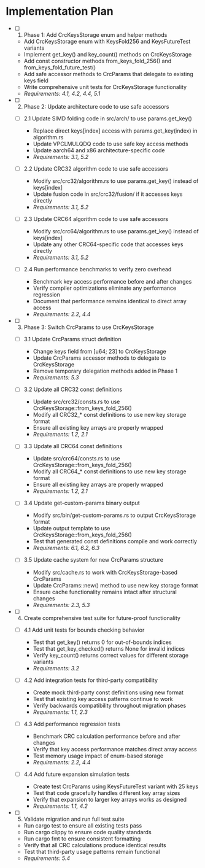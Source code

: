 # Implementation Plan

- [ ] 1. Phase 1: Add CrcKeysStorage enum and helper methods
  - Add CrcKeysStorage enum with KeysFold256 and KeysFutureTest variants
  - Implement get_key() and key_count() methods on CrcKeysStorage
  - Add const constructor methods from_keys_fold_256() and from_keys_fold_future_test()
  - Add safe accessor methods to CrcParams that delegate to existing keys field
  - Write comprehensive unit tests for CrcKeysStorage functionality
  - _Requirements: 4.1, 4.2, 4.4, 5.1_

- [ ] 2. Phase 2: Update architecture code to use safe accessors
  - [ ] 2.1 Update SIMD folding code in src/arch/ to use params.get_key()
    - Replace direct keys[index] access with params.get_key(index) in algorithm.rs
    - Update VPCLMULQDQ code to use safe key access methods
    - Update aarch64 and x86 architecture-specific code
    - _Requirements: 3.1, 5.2_

  - [ ] 2.2 Update CRC32 algorithm code to use safe accessors
    - Modify src/crc32/algorithm.rs to use params.get_key() instead of keys[index]
    - Update fusion code in src/crc32/fusion/ if it accesses keys directly
    - _Requirements: 3.1, 5.2_

  - [ ] 2.3 Update CRC64 algorithm code to use safe accessors
    - Modify src/crc64/algorithm.rs to use params.get_key() instead of keys[index]
    - Update any other CRC64-specific code that accesses keys directly
    - _Requirements: 3.1, 5.2_

  - [ ] 2.4 Run performance benchmarks to verify zero overhead
    - Benchmark key access performance before and after changes
    - Verify compiler optimizations eliminate any performance regression
    - Document that performance remains identical to direct array access
    - _Requirements: 2.2, 4.4_

- [ ] 3. Phase 3: Switch CrcParams to use CrcKeysStorage
  - [ ] 3.1 Update CrcParams struct definition
    - Change keys field from [u64; 23] to CrcKeysStorage
    - Update CrcParams accessor methods to delegate to CrcKeysStorage
    - Remove temporary delegation methods added in Phase 1
    - _Requirements: 5.3_

  - [ ] 3.2 Update all CRC32 const definitions
    - Update src/crc32/consts.rs to use CrcKeysStorage::from_keys_fold_256()
    - Modify all CRC32_* const definitions to use new key storage format
    - Ensure all existing key arrays are properly wrapped
    - _Requirements: 1.2, 2.1_

  - [ ] 3.3 Update all CRC64 const definitions
    - Update src/crc64/consts.rs to use CrcKeysStorage::from_keys_fold_256()
    - Modify all CRC64_* const definitions to use new key storage format
    - Ensure all existing key arrays are properly wrapped
    - _Requirements: 1.2, 2.1_

  - [ ] 3.4 Update get-custom-params binary output
    - Modify src/bin/get-custom-params.rs to output CrcKeysStorage format
    - Update output template to use CrcKeysStorage::from_keys_fold_256()
    - Test that generated const definitions compile and work correctly
    - _Requirements: 6.1, 6.2, 6.3_

  - [ ] 3.5 Update cache system for new CrcParams structure
    - Modify src/cache.rs to work with CrcKeysStorage-based CrcParams
    - Update CrcParams::new() method to use new key storage format
    - Ensure cache functionality remains intact after structural changes
    - _Requirements: 2.3, 5.3_

- [ ] 4. Create comprehensive test suite for future-proof functionality
  - [ ] 4.1 Add unit tests for bounds checking behavior
    - Test that get_key() returns 0 for out-of-bounds indices
    - Test that get_key_checked() returns None for invalid indices
    - Verify key_count() returns correct values for different storage variants
    - _Requirements: 3.2_

  - [ ] 4.2 Add integration tests for third-party compatibility
    - Create mock third-party const definitions using new format
    - Test that existing key access patterns continue to work
    - Verify backwards compatibility throughout migration phases
    - _Requirements: 1.1, 2.3_

  - [ ] 4.3 Add performance regression tests
    - Benchmark CRC calculation performance before and after changes
    - Verify that key access performance matches direct array access
    - Test memory usage impact of enum-based storage
    - _Requirements: 2.2, 4.4_

  - [ ] 4.4 Add future expansion simulation tests
    - Create test CrcParams using KeysFutureTest variant with 25 keys
    - Test that code gracefully handles different key array sizes
    - Verify that expansion to larger key arrays works as designed
    - _Requirements: 1.1, 4.2_

- [ ] 5. Validate migration and run full test suite
  - Run cargo test to ensure all existing tests pass
  - Run cargo clippy to ensure code quality standards
  - Run cargo fmt to ensure consistent formatting
  - Verify that all CRC calculations produce identical results
  - Test that third-party usage patterns remain functional
  - _Requirements: 5.4_